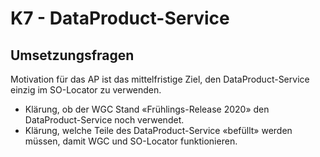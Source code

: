 # K7 - DataProduct-Service

## Umsetzungsfragen

Motivation für das AP ist das mittelfristige Ziel, den DataProduct-Service
einzig im SO-Locator zu verwenden.
* Klärung, ob der WGC Stand «Frühlings-Release 2020» den
DataProduct-Service noch verwendet.
* Klärung, welche Teile des DataProduct-Service «befüllt» werden
müssen, damit WGC und SO-Locator funktionieren.